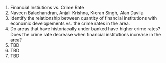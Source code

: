 1. Financial Instiutions vs. Crime Rate
2. Naveen Balachandran, Anjali Krishna, Kieran Singh, Alan Davila
3. Identify the relationship between quantity of financial institutions with economic developements vs. the crime rates in the area.
4. Do areas that have historiacally under banked have higher crime rates?
   Does the crime rate decrease when financial institutions increase in the area?
5. TBD
6. TBD
7. TBD
